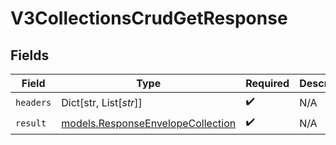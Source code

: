 # V3CollectionsCrudGetResponse


## Fields

| Field                                                                        | Type                                                                         | Required                                                                     | Description                                                                  |
| ---------------------------------------------------------------------------- | ---------------------------------------------------------------------------- | ---------------------------------------------------------------------------- | ---------------------------------------------------------------------------- |
| `headers`                                                                    | Dict[str, List[*str*]]                                                       | :heavy_check_mark:                                                           | N/A                                                                          |
| `result`                                                                     | [models.ResponseEnvelopeCollection](../models/responseenvelopecollection.md) | :heavy_check_mark:                                                           | N/A                                                                          |
